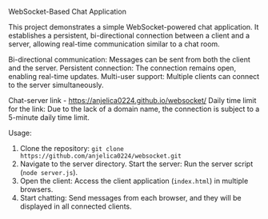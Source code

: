 WebSocket-Based Chat Application

This project demonstrates a simple WebSocket-powered chat application. It establishes a persistent, bi-directional connection between a client and a server, allowing real-time communication similar to a chat room.

Bi-directional communication: Messages can be sent from both the client and the server.
Persistent connection: The connection remains open, enabling real-time updates.
Multi-user support: Multiple clients can connect to the server simultaneously.

Chat-server link - https://anjelica0224.github.io/websocket/ 
Daily time limit for the link: Due to the lack of a domain name, the connection is subject to a 5-minute daily time limit.

Usage:
1. Clone the repository: `git clone https://github.com/anjelica0224/websocket.git`
3. Navigate to the server directory. Start the server: Run the server script (`node server.js`).
4. Open the client: Access the client application (`index.html`) in multiple browsers.
5. Start chatting: Send messages from each browser, and they will be displayed in all connected clients.
